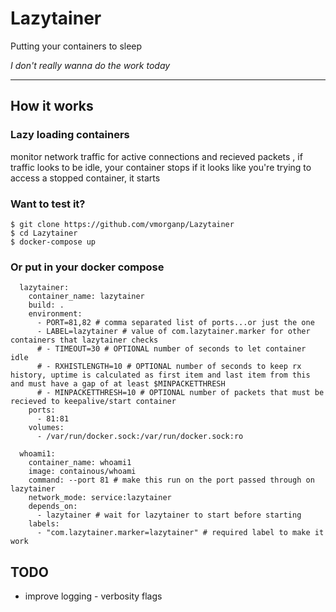 # Lazytainer
Putting your containers to sleep  

*I don't really wanna do the work today*

---

## How it works
### Lazy loading containers
monitor network traffic for active connections and recieved packets , 
if traffic looks to be idle, your container stops
if it looks like you're trying to access a stopped container, it starts

### Want to test it?
```
$ git clone https://github.com/vmorganp/Lazytainer
$ cd Lazytainer
$ docker-compose up 
```

### Or put in your docker compose
```
  lazytainer:
    container_name: lazytainer
    build: .
    environment:
      - PORT=81,82 # comma separated list of ports...or just the one 
      - LABEL=lazytainer # value of com.lazytainer.marker for other containers that lazytainer checks
      # - TIMEOUT=30 # OPTIONAL number of seconds to let container idle
      # - RXHISTLENGTH=10 # OPTIONAL number of seconds to keep rx history, uptime is calculated as first item and last item from this and must have a gap of at least $MINPACKETTHRESH
      # - MINPACKETTHRESH=10 # OPTIONAL number of packets that must be recieved to keepalive/start container 
    ports:
      - 81:81
    volumes:
      - /var/run/docker.sock:/var/run/docker.sock:ro

  whoami1:
    container_name: whoami1
    image: containous/whoami
    command: --port 81 # make this run on the port passed through on lazytainer
    network_mode: service:lazytainer
    depends_on: 
      - lazytainer # wait for lazytainer to start before starting
    labels:
      - "com.lazytainer.marker=lazytainer" # required label to make it work
```

## TODO
- improve logging - verbosity flags